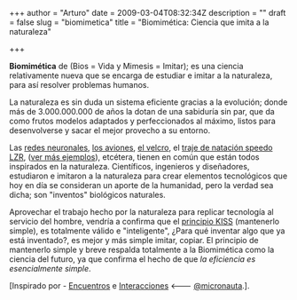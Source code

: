 +++
author = "Arturo"
date = 2009-03-04T08:32:34Z
description = ""
draft = false
slug = "biomimetica"
title = "Biomimética: Ciencia que imita a la naturaleza"

+++

<strong>Biomimética</strong> de (Bios = Vida y Mimesis = Imitar); es una ciencia relativamente nueva que se encarga de estudiar e imitar a la naturaleza, para así resolver problemas humanos.

La naturaleza es sin duda un sistema eficiente gracias a la evolución; donde más de 3.000.000.000 de años la dotan de una sabiduría sin par, que da como frutos modelos adaptados y perfeccionados al máximo, listos para desenvolverse y sacar el mejor provecho a su entorno.

Las <a href="http://geek.cl/wp-content/uploads/2009/03/Red_neuronal_artificial">redes neuronales</a>, <a href="http://geek.cl/wp-content/uploads/2009/03/Avi%C3%B3n">los aviones</a>, <a href="http://geek.cl/wp-content/uploads/2009/03/Velcro">el velcro</a>, el <a href="http://geek.cl/wp-content/uploads/2009/03/?option=com_content&amp;task=view&amp;id=816&amp;Itemid=281&amp;cc=ru&amp;lc=ru">traje de natación speedo LZR</a>, (<a href="http://geek.cl/wp-content/uploads/2009/03/15-coolest-cases-biomimicry">ver más ejemplos</a>), etcétera, tienen en común que están todos inspirados en la naturaleza. Científicos, ingenieros y diseñadores, estudiaron e imitaron a la naturaleza para crear elementos tecnológicos que hoy en día se consideran un aporte de la humanidad, pero la verdad sea dicha; son "inventos" biológicos naturales.

Aprovechar el trabajo hecho por la naturaleza para replicar tecnología al servicio del hombre, vendría a confirma que el <a href="http://geek.cl/wp-content/uploads/2009/03/Principio_KISS">principio KISS</a> (mantenerlo simple), es totalmente válido e "inteligente", ¿Para qué inventar algo que ya está inventado?, es mejor y más simple imitar, copiar. El principio de mantenerlo simple y breve respalda totalmente a la Biomimética como la ciencia del futuro, ya que confirma el hecho de que <em>la eficiencia es esencialmente simple</em>.

[Inspirado por - <a href="http://geek.cl/wp-content/uploads/2009/03/biomimetica.html">Encuentros</a> e <a href="http://geek.cl/wp-content/uploads/2009/03/biomimetica-y-la-naturaleza-maravillosa">Interacciones</a> &lt;--- <a href="http://geek.cl/wp-content/uploads/2009/03/micronauta">@micronauta</a>.].